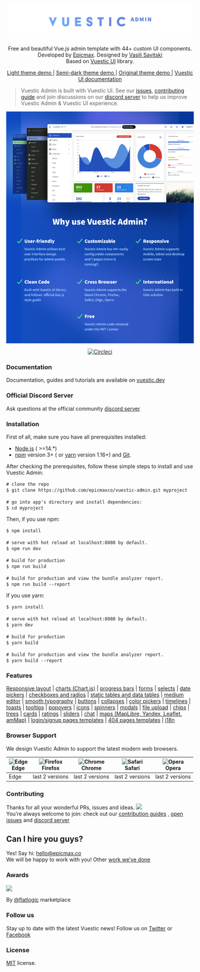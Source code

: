 <p align="center">
  <a href="https://vuestic.dev" target="_blank">
    <img alt="Vuestic UI Logo" width="500" src="./public/vuestic-admin-logo.png">
  </a>
</p>

<p align="center">
  Free and beautiful Vue.js admin template with 44+ custom UI components.</br>
  Developed by  <a href="https://epicmax.co">Epicmax</a>.
  Designed by <a href="#">Vasili Savitski</a>
<br>
Based on <a href="https://github.com/epicmaxco/vuestic-ui">Vuestic UI</a> library.
</p>

<p align="center">
  <a href="https://vuestic.epicmax.co/admin/dashboard?theme=light"> Light theme demo </a> | <a href="https://vuestic.epicmax.co/admin/dashboard?theme=semi-dark">Semi-dark theme demo </a> | <a href="https://vuestic.epicmax.co/admin/dashboard?theme=original">Original theme demo </a> | <a href="https://vuestic.dev"> Vuestic UI documentation </a>
</p>

> Vuestic Admin is built with Vuestic UI. See our
> <a href="https://github.com/epicmaxco/vuestic-ui/issues">issues</a>,
> <a href="https://vuestic.dev/en/contribution/guide">contributing guide</a> and join discussions on our
> <a href="https://discord.gg/jTKTjj2weV">discord server</a> to help us improve Vuestic Admin & Vuestic UI experience.

<p align="center">
  <a href="https://vuestic.epicmax.co" target="_blank">
    <img src="./public/vuestic-admin-image.jpg" align="center" width="888px"/>
  </a>
</p>

<p align="center">
  <a href="https://circleci.com/gh/epicmaxco/vuestic-admin">
    <img src="https://img.shields.io/circleci/build/github/epicmaxco/vuestic-admin/master" alt="Circleci">
  </a>
</p>

### Documentation

Documentation, guides and tutorials are available
on <a href="https://vuestic.dev">vuestic.dev</a>

### Official Discord Server

Ask questions at the official
community [discord server](https://discord.gg/jTKTjj2weV)

### Installation

First of all, make sure you have all prerequisites installed:

- [Node.js](https://nodejs.org/en/) ( >=14.\*)
- [npm](https://www.npmjs.com/get-npm) version 3+ (
  or [yarn](https://yarnpkg.com/lang/en/docs/install) version 1.16+)
  and [Git](https://git-scm.com).

After checking the prerequisites, follow these simple steps to install and use
Vuestic Admin:

```
# clone the repo
$ git clone https://github.com/epicmaxco/vuestic-admin.git myproject

# go into app's directory and install dependencies:
$ cd myproject

```

Then, if you use npm:

```
$ npm install

# serve with hot reload at localhost:8080 by default.
$ npm run dev

# build for production
$ npm run build

# build for production and view the bundle analyzer report.
$ npm run build --report
```

If you use yarn:

```
$ yarn install

# serve with hot reload at localhost:8080 by default.
$ yarn dev

# build for production
$ yarn build

# build for production and view the bundle analyzer report.
$ yarn build --report
```

### Features

[Responsive layout](https://vuestic.epicmax.co/admin/dashboard) |
[charts (Chart.js)](https://vuestic.epicmax.co/admin/statistics/charts) |
[progress bars](https://vuestic.epicmax.co/admin/statistics/progress-bars) |
[forms](https://vuestic.epicmax.co/admin/forms/form-elements) |
[selects](https://vuestic.epicmax.co/admin/forms/form-elements) |
[date pickers](https://vuestic.epicmax.co/admin/forms/form-elements) |
[checkboxes and radios](https://vuestic.epicmax.co/admin/forms/form-elements)
|
[static tables and data tables](https://vuestic.epicmax.co/admin/tables/data)
|
[medium editor](https://vuestic.epicmax.co/admin/forms/medium-editor) |
[smooth typography](https://vuestic.epicmax.co/admin/ui/typography) |
[buttons](https://vuestic.epicmax.co/admin/ui/buttons) |
[collapses](https://vuestic.epicmax.co/admin/ui/collapses) |
[color pickers](https://vuestic.epicmax.co/admin/ui/color-pickers) |
[timelines](https://vuestic.epicmax.co/admin/ui/timelines) |
[toasts](https://vuestic.epicmax.co/admin/ui/notifications) |
[tooltips](https://vuestic.epicmax.co/admin/ui/popovers) |
[popovers](https://vuestic.epicmax.co/admin/ui/popovers) |
[icons](https://vuestic.epicmax.co/admin/ui/icons/) |
[spinners](https://vuestic.epicmax.co/admin/ui/spinners) |
[modals](https://vuestic.epicmax.co/admin/ui/modals) |
[file upload](https://vuestic.epicmax.co/admin/ui/file-upload) |
[chips](https://vuestic.epicmax.co/admin/ui/chips) |
[trees](https://vuestic.epicmax.co/admin/ui/tree-view) |
[cards](https://vuestic.epicmax.co/admin/ui/cards) |
[ratings](https://vuestic.epicmax.co/admin/ui/rating) |
[sliders](https://vuestic.epicmax.co/admin/ui/sliders) |
[chat](https://vuestic.epicmax.co/admin/ui/chat) |
[maps (MapLibre, Yandex, Leaflet, amMap)](https://vuestic.epicmax.co/admin/maps/maplibre-maps)
|
[login/signup pages templates](https://vuestic.epicmax.co/auth/login) |
[404 pages templates](https://vuestic.epicmax.co/admin/pages/404-pages) |
[i18n](https://vuestic.epicmax.co/admin/dashboard)

### Browser Support

We design Vuestic Admin to support the latest modern web browsers.

| <img src="https://raw.githubusercontent.com/alrra/browser-logos/master/src/edge/edge_48x48.png" alt="Edge" width="24px" height="24px" /><br>Edge | <img src="https://raw.githubusercontent.com/alrra/browser-logos/master/src/firefox/firefox_48x48.png" alt="Firefox" width="24px" height="24px" /><br>Firefox | <img src="https://raw.githubusercontent.com/alrra/browser-logos/master/src/chrome/chrome_48x48.png" alt="Chrome" width="24px" height="24px" /><br>Chrome | <img src="https://raw.githubusercontent.com/alrra/browser-logos/master/src/safari/safari_48x48.png" alt="Safari" width="24px" height="24px" /><br>Safari | <img src="https://raw.githubusercontent.com/alrra/browser-logos/master/src/opera/opera_48x48.png" alt="Opera" width="24px" height="24px" /><br>Opera |
| ------------------------------------------------------------------------------------------------------------------------------------------------ | ------------------------------------------------------------------------------------------------------------------------------------------------------------ | -------------------------------------------------------------------------------------------------------------------------------------------------------- | -------------------------------------------------------------------------------------------------------------------------------------------------------- | ---------------------------------------------------------------------------------------------------------------------------------------------------- |
| Edge                                                                                                                                             | last 2 versions                                                                                                                                              | last 2 versions                                                                                                                                          | last 2 versions                                                                                                                                          | last 2 versions                                                                                                                                      |

### Contributing

Thanks for all your wonderful PRs, issues and ideas.
<a href="https://github.com/epicmaxco/vuestic-admin/graphs/contributors">
<img src="https://opencollective.com/vuestic-admin/contributors.svg?width=890&button=false" />
</a>
<br>
You’re always welcome to join: check out
our <a href="https://vuestic.dev/en/contribution/guide">
contribution guides</a>
, [open issues](https://github.com/epicmaxco/vuestic-ui/issues)
and [discord server](https://discord.gg/jTKTjj2weV)

## Can I hire you guys?

Yes! Say hi: [hello@epicmax.co](mailto:hello@epicmax.co) </br>
We will be happy to work with you! Other [work we’ve done](https://epicmax.co)

### Awards

<a href="https://flatlogic.com/templates/vuestic-vue-free-admin" target="_blank">
    <img src="https://i.imgur.com/ZeQPZ3Q.png" align="center" width="150px"/>
</a>
<p>
  By <a href="https://flatlogic.com/templates/vuestic-vue-free-admin" target="_blank">@flatlogic</a> marketplace
</p>

### Follow us

Stay up to date with the latest Vuestic news! Follow us
on [Twitter](https://twitter.com/epicmaxco)
or [Facebook](https://facebook.com/epicmaxco)

### License

[MIT](https://github.com/epicmaxco/vuestic-admin/blob/master/LICENSE) license.
